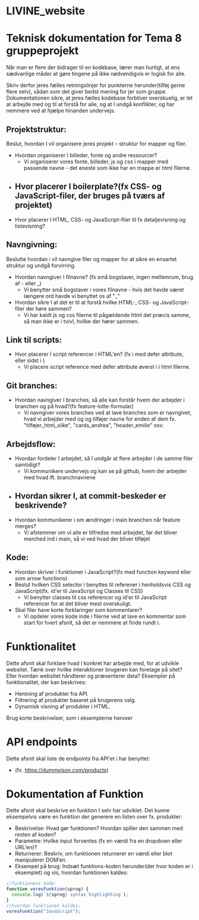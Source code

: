 # LIVINE_website

# Teknisk dokumentation for Tema 8 gruppeprojekt

Når man er flere der bidrager til en kodebase, lærer man hurtigt, at ens sædvanlige måder at gøre tingene på ikke nødvendigvis er logisk for alle.

Skriv derfor jeres fælles retningslinjer for punkterne herunder(tilføj gerne flere selv), sådan som det giver bedst mening for jer som gruppe. Dokumentationen sikre, at jeres fælles kodebase forbliver overskuelig, er let at arbejde med og til at forstå for alle, og at I undgå konflikter, og har nemmere ved at hjælpe hinanden undervejs.

## Projektstruktur:

Beslut, hvordan I vil organisere jeres projekt – struktur for mapper og filer.

- Hvordan organiserer I billeder, fonte og andre ressourcer?
  - Vi organiserer vores fonte, billeder, js og css i mapper med passende navne - det eneste som ikke har en mappe er html filerne.
- ## Hvor placerer I boilerplate?(fx CSS- og JavaScript-filer, der bruges på tværs af projektet)
- Hvor placerer I HTML, CSS- og JavaScript-filer til fx detaljevisning og listevisning?

## Navngivning:

Beslutte hvordan i vil navngive filer og mapper for at sikre en ensartet struktur og undgå forvirring.

- Hvordan navngiver I filnavne? (fx små bogstaver, ingen mellemrum, brug af - eller \_)
  - Vi benytter små bogstaver i vores filnavne - hvis det havde været længere ord havde vi benyttet os af "\_"
- Hvordan sikre I at det er til at forstå hvilke HTML-, CSS- og JavaScript-filer der høre sammen?
  - Vi har kaldt js og css filerne til pågældende html det præcis samme, så man ikke er i tvivl, hvilke der hører sammen.

## Link til scripts:

- Hvor placerer I script referencer i HTML'en? (fx i <head> med defer attribute, eller sidst i <body>)
  - Vi placere script reference med defer attribute øverst i <head> i html filerne.

## Git branches:

- Hvordan navngiver I branches, så alle kan forstår hvem der arbejder i branchen og på hvad?(fx feature-lotte-formular)
  - Vi navngiver vores branches ved at lave branches som er navngivet, hvad vi arbejder med og og tilføjer navne for enden af dem fx. "tilføjer_html_silke", "cards_andrea", "header_emilie" osv.

## Arbejdsflow:

- Hvordan fordeler I arbejdet, så I undgår at flere arbejder i de samme filer samtidigt?
  - Vi kommunikere undervejs og kan se på github, hvem der arbejder med hvad ift. branchnavnene
- Hvordan sikrer I, at commit-beskeder er beskrivende?
  -
- Hvordan kommunikerer i om ændringer i main branchen når feature merges?
  - Vi afstemmer om vi alle er tilfredse med arbejdet, før det bliver merched ind i main, så vi ved hvad der bliver tilføjet

## Kode:

- Hvordan skriver i funktioner i JavaScript?(fx med function keyword eller som arrow functions)
- Beslut hvilken CSS selector i benyttes til referener i henholdsvis CSS og JavaScript(fx. id'er til JavaScript og Classes til CSS)
  - Vi benytter classes til css referencer og id'er til JavaScript referencer for at det bliver mest overskuligt.
- Skal filer have korte forklaringer som kommentarer?
  - Vi opdeler vores kode inde i filerne ved at lave en kommentar som start for hvert afsnit, så det er nemmere at finde rundt i.

# Funktionalitet

Dette afsnit skal forklare hvad I konkret har arbejde med, for at udvikle websitet. Tænk over hvilke interaktioner brugeren kan foretage på sitet? Eller hvordan websitet håndterer og præsenterer data? Eksempler på funktionalitet, der kan beskrives:

- Hentning af produkter fra API.
- Filtrering af produkter baseret på brugerens valg.
- Dynamisk visning af produkter i HTML.

Brug korte beskrivelser, som i eksemplerne herover

# API endpoints

Dette afsnit skal liste de endpoints fra API'et i har benyttet:

- (fx. https://dummyjson.com/products)

# Dokumentation af Funktion

Dette afsnit skal beskrive en funktion I selv har udviklet. Det kunne eksempelvis være en funktion der generere en listen over fx. produkter:

- Beskrivelse: Hvad gør funktionen? Hvordan spiller den sammen med resten af koden?
- Parametre: Hvilke input forventes (fx en værdi fra en dropdown eller URL'en)?
- Returnerer: Beskriv, om funktionen returnerer en værdi eller blot manipulerer DOM’en.
- Eksempel på brug: Indsæt funktions-koden herunder(der hvor koden er i eksemplet) og vis, hvordan funktionen kaldes:

```javascript
//funktionens kode:
function voresFunktion(sprog) {
  console.log(`${sprog} syntax highlighting`);
}
//hvordan funktionen kaldes:
voresFunktion("JavaScript");
```
